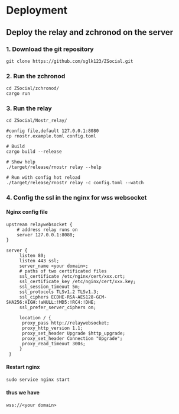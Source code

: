 # Deployment



## Deploy the relay and zchronod on the server

### 1. Download the git repository
```
git clone https://github.com/sglk123/ZSocial.git
```
### 2. Run the zchronod
```
cd ZSocial/zchronod/
cargo run
```
### 3. Run the relay
```
cd ZSocial/Nostr_relay/

#config file,default 127.0.0.1:8080
cp rnostr.example.toml config.toml

# Build
cargo build --release

# Show help
./target/release/rnostr relay --help

# Run with config hot reload
./target/release/rnostr relay -c config.toml --watch
```

### 4. Config the ssl in the nginx for wss websocket
#### Nginx config file
```
upstream relaywebsocket {
    # address relay runs on 
    server 127.0.0.1:8080;
}

server {
     listen 80;
     listen 443 ssl;
     server_name <your domain>;
     # paths of two certificated files
     ssl_certificate /etc/nginx/cert/xxx.crt;
     ssl_certificate_key /etc/nginx/cert/xxx.key;
     ssl_session_timeout 5m;
     ssl_protocols TLSv1.2 TLSv1.3;
     ssl_ciphers ECDHE-RSA-AES128-GCM-SHA256:HIGH:!aNULL:!MD5:!RC4:!DHE;
     ssl_prefer_server_ciphers on;
     
     location / {
      proxy_pass http://relaywebsocket;
      proxy_http_version 1.1;
      proxy_set_header Upgrade $http_upgrade;
      proxy_set_header Connection "Upgrade";
      proxy_read_timeout 300s;
     }
 }
```
#### Restart nginx
```
sudo service nginx start
```
#### thus we have
```
wss://<your domain>
```